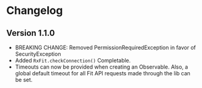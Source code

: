 # Changelog

## Version 1.1.0

* BREAKING CHANGE: Removed PermissionRequiredException in favor of SecurityException
* Added `RxFit.checkConnection()` Completable.
* Timeouts can now be provided when creating an Observable. Also, a global default timeout for all Fit API requests made through the lib can be set.